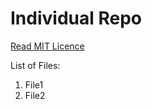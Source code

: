 # Individual Repo

[Read MIT Licence](https://github.com/indraTeja/8086_fall18/blob/master/LICENSE)

List of Files:

1. File1
2. File2

